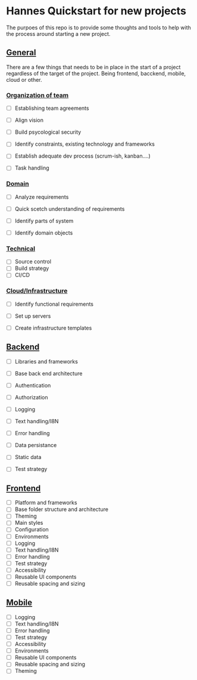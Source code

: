 # Hannes Quickstart for new projects
The purpoes of this repo is to provide some thoughts and tools to help with the process around starting a new project. 

## [General](/general/README.md) 
There are a few things that needs to be in place in the start of a project regardless of the target of the project. Being frontend, bacckend, mobile, cloud or other.

### [Organization of team](/organization/README.md)
- [ ] Establishing team agreements
- [ ] Align vision
- [ ] Build psycological security
- [ ] Identify constraints, existing technology and frameworks
- [ ] Establish adequate dev process (scrum-ish, kanban....)
- [ ] Task handling


### [Domain](/general/domain/README.md)
- [ ] Analyze requirements
- [ ] Quick scetch understanding of requirements
- [ ] Identify parts of system
- [ ] Identify domain objects


### [Technical](/general/technical/README.md)
- [ ] Source control
- [ ] Build strategy
- [ ] CI/CD

### [Cloud/Infrastructure](/general/infrastructure/README.md)
- [ ] Identify functional requirements
- [ ] Set up servers
- [ ] Create infrastructure templates


## [Backend](/backend/README.md)
- [ ] Libraries and frameworks
- [ ] Base back end architecture
- [ ] Authentication
- [ ] Authorization
- [ ] Logging
- [ ] Text handling/I8N
- [ ] Error handling
- [ ] Data persistance
- [ ] Static data
- [ ] Test strategy


## [Frontend](/frontend/README.md) 
- [ ] Platform and frameworks
- [ ] Base folder structure and architecture
- [ ] Theming
- [ ] Main styles
- [ ] Configuration
- [ ] Environments
- [ ] Logging
- [ ] Text handling/I8N
- [ ] Error handling
- [ ] Test strategy
- [ ] Accessibility
- [ ] Reusable UI components
- [ ] Reusable spacing and sizing

## [Mobile](/mobile/README.md) 
- [ ] Logging
- [ ] Text handling/I8N
- [ ] Error handling
- [ ] Test strategy
- [ ] Accessibility
- [ ] Environments
- [ ] Reusable UI components
- [ ] Reusable spacing and sizing
- [ ] Theming
